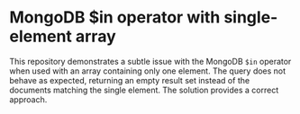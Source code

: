 # MongoDB $in operator with single-element array
This repository demonstrates a subtle issue with the MongoDB `$in` operator when used with an array containing only one element. The query does not behave as expected, returning an empty result set instead of the documents matching the single element.  The solution provides a correct approach.